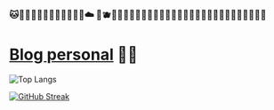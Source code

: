 ### 🐱🦖🌼🐣✨🥙🐖🐢🌯🌸🐸🐝☁️ 🍑🫐🧸🎀💖🦭🧋🐮🦋🍄🌈🐐🐭🌊🧇🌮🌻🥤🐚🦦🍜🐛🦐🍕🍋👾💞🌱

# [Blog personal](https://ottershell.vercel.app/) 🦦✨

![Top Langs](https://github-readme-stats.vercel.app/api/top-langs/?username=belennazareth&layout=compact&theme=buefy)

<!-- ![github stats](https://github-readme-stats.vercel.app/api?username=belennazareth&show_icons=true&theme=buefy) -->

[![GitHub Streak](https://github-readme-streak-stats.herokuapp.com?user=belennazareth&theme=buefy&border_radius=2.8&date_format=j%20M%5B%20Y%5D)](https://git.io/streak-stats)

<!--
**belennazareth/belennazareth** is a ✨ _special_ ✨ repository because its `README.md` (this file) appears on your GitHub profile.

Here are some ideas to get you started:

- 🔭 I’m currently working on ...
- 🌱 I’m currently learning ...
- 👯 I’m looking to collaborate on ...
- 🤔 I’m looking for help with ...
- 💬 Ask me about ...
- 📫 How to reach me: ...
- 😄 Pronouns: ...
- ⚡ Fun fact: ...
-->
